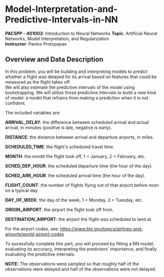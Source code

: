 # Model-Interpretation-and-Predictive-Intervals-in-NN
**PACSPP - 401003**: Introduction to Neural Networks
**Topic**: Artificial Neural Networks, Model Interpretation, and Regularization  
**Instructor**: Pavlos Protopapas

## Overview and Data Description

In this problem, you will be building and interpreting models to predict whether a flight was delayed for its arrival based on features that could be measured as the flight takes off.  
We will also estimate the predictive intervals of the model using bootstrapping. We will utilize those predictive intervals to build a new kind of model: a model that refrains from making a prediction when it is not confident.  

The included variables are:

**ARRIVAL_DELAY**: the difference between scheduled arrival and actual arrival, in minutes (positive is late, negative is early).

**DISTANCE**: the distance between arrival and departure airports, in miles.

**SCHEDULED_TIME**: the flight's scheduled travel time.

**MONTH**: the month the flight took off, 1 = January, 2 = February, etc.

**SCHED_DEP_HOUR**: the scheduled departure time (the hour of the day).

**SCHED_ARR_HOUR**: the scheduled arrival time (the hour of the day).

**FLIGHT_COUNT**: the number of flights flying out of that airport before noon on a typical day.

**DAY_OF_WEEK**: the day of the week, 1 = Monday, 2 = Tuesday, etc.

**ORIGIN_AIRPORT**: the airport the flight took off from.

**DESTINATION_AIRPORT**: the airport the flight was scheduled to land at.

For the airport codes, see: https://www.bts.gov/topics/airlines-and-airports/world-airport-codes

To sucessfully complete this part, you will proceed by fitting a NN model, evaluating its accuracy, interpreting the predictors' importance, and finally evaluating the predictive intervals.

**NOTE:** The observations were sampled so that roughly half of the observations were delayed and half of the observations were not delayed.
